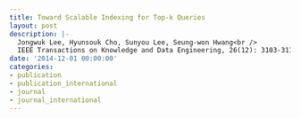 ```yaml
---
title: Toward Scalable Indexing for Top-k Queries
layout: post
description: |-
  Jongwuk Lee, Hyunsouk Cho, Sunyou Lee, Seung-won Hwang<br />
  IEEE Transactions on Knowledge and Data Engineering, 26(12): 3103-3116, 2014
date: '2014-12-01 00:00:00'
categories:
- publication
- publication_international
- journal
- journal_international
---
```


